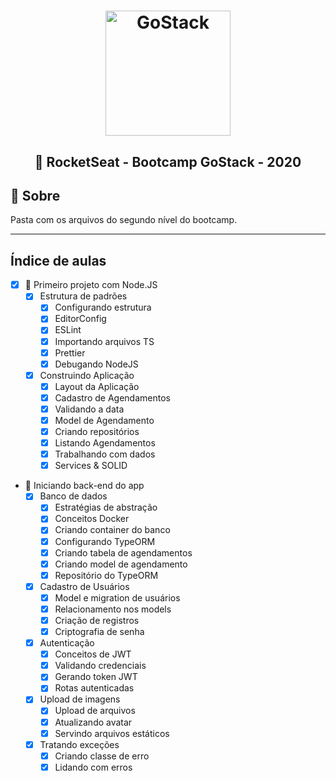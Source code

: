 <h1 align="center">
    <img alt="GoStack" src="https://rocketseat-cdn.s3-sa-east-1.amazonaws.com/bootcamp-header.png" width="200px" />
</h1>

<h2 align="center">
  🚀 RocketSeat - Bootcamp GoStack - 2020
</h2>


## 📝 Sobre

Pasta com os arquivos do segundo nível do bootcamp.

---

## Índice de aulas

- [x] 📑 Primeiro projeto com Node.JS
  - [x] Estrutura de padrões
    - [x] Configurando estrutura
    - [x] EditorConfig
    - [x] ESLint
    - [x] Importando arquivos TS
    - [x] Prettier
    - [x] Debugando NodeJS

  - [x] Construindo Aplicação
    - [x] Layout da Aplicação
    - [x] Cadastro de Agendamentos
    - [x] Validando a data
    - [x] Model de Agendamento
    - [x] Criando repositórios
    - [x] Listando Agendamentos
    - [x] Trabalhando com dados
    - [x] Services & SOLID

- 📑 Iniciando back-end do app
  - [x] Banco de dados
    - [x] Estratégias de abstração
    - [x] Conceitos Docker
    - [x] Criando container do banco
    - [x] Configurando TypeORM
    - [x] Criando tabela de agendamentos
    - [x] Criando model de agendamento
    - [x] Repositório do TypeORM

  - [x] Cadastro de Usuários
    - [x] Model e migration de usuários
    - [x] Relacionamento nos models
    - [x] Criação de registros
    - [x] Criptografia de senha

  - [x] Autenticação
    - [x] Conceitos de JWT
    - [x] Validando credenciais
    - [x] Gerando token JWT
    - [x] Rotas autenticadas

  - [x] Upload de imagens
    - [x] Upload de arquivos
    - [x] Atualizando avatar
    - [x] Servindo arquivos estáticos

  - [x] Tratando exceções
    - [x] Criando classe de erro
    - [x] Lidando com erros
